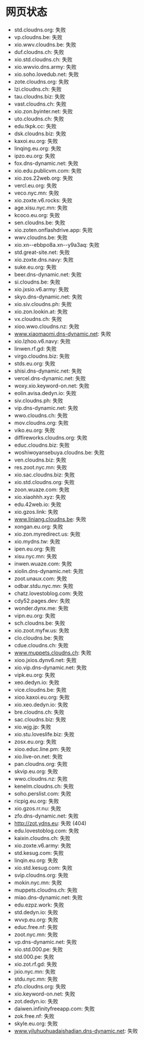 # 网页状态
- std.cloudns.org: 失败
- vp.cloudns.be: 失败
- xio.wwv.cloudns.be: 失败
- duf.cloudns.ch: 失败
- xio.std.cloudns.ch: 失败
- xio.wwvio.dns.army: 失败
- xio.soho.lovedub.net: 失败
- zote.cloudns.org: 失败
- lzi.cloudns.ch: 失败
- tau.cloudns.biz: 失败
- vast.cloudns.ch: 失败
- xio.zon.byinter.net: 失败
- uto.cloudns.ch: 失败
- edu.tkpk.cc: 失败
- dsk.cloudns.biz: 失败
- kaxoi.eu.org: 失败
- linqing.eu.org: 失败
- ipzo.eu.org: 失败
- fox.dns-dynamic.net: 失败
- xio.edu.publicvm.com: 失败
- xio.zos.22web.org: 失败
- vercl.eu.org: 失败
- veco.nyc.mn: 失败
- xio.zoxte.v6.rocks: 失败
- age.xisu.nyc.mn: 失败
- kcoco.eu.org: 失败
- sen.cloudns.be: 失败
- xio.zoten.onflashdrive.app: 失败
- wwv.cloudns.be: 失败
- xio.xn--ebbpo8a.xn--y9a3aq: 失败
- std.great-site.net: 失败
- xio.zoxte.dns.navy: 失败
- suke.eu.org: 失败
- beer.dns-dynamic.net: 失败
- si.cloudns.be: 失败
- xio.jxsio.v6.army: 失败
- skyo.dns-dynamic.net: 失败
- xio.siv.cloudns.ph: 失败
- xio.zon.lookin.at: 失败
- vx.cloudns.ch: 失败
- xioo.wwo.cloudns.nz: 失败
- www.xiaomaomi.dns-dynamic.net: 失败
- xio.lzhoo.v6.navy: 失败
- linwen.rf.gd: 失败
- virgo.cloudns.biz: 失败
- stds.eu.org: 失败
- shisi.dns-dynamic.net: 失败
- vercel.dns-dynamic.net: 失败
- woxy.xio.keyword-on.net: 失败
- eolin.avisa.dedyn.io: 失败
- siv.cloudns.ph: 失败
- vip.dns-dynamic.net: 失败
- wwo.cloudns.ch: 失败
- mov.cloudns.org: 失败
- viko.eu.org: 失败
- diffireworks.cloudns.org: 失败
- educ.cloudns.biz: 失败
- woshiwoyansebuya.cloudns.be: 失败
- ven.cloudns.biz: 失败
- res.zoot.nyc.mn: 失败
- xio.sac.cloudns.biz: 失败
- xio.std.cloudns.org: 失败
- zoon.wuaze.com: 失败
- xio.xiaohhh.xyz: 失败
- edu.42web.io: 失败
- xio.gzos.link: 失败
- www.liniang.cloudns.be: 失败
- xongan.eu.org: 失败
- xio.zon.myredirect.us: 失败
- xio.mydns.tw: 失败
- ipen.eu.org: 失败
- xisu.nyc.mn: 失败
- inwen.wuaze.com: 失败
- xiolin.dns-dynamic.net: 失败
- zoot.unaux.com: 失败
- odbar.stdu.nyc.mn: 失败
- chatz.lovestoblog.com: 失败
- cdy52.pages.dev: 失败
- wonder.dynx.me: 失败
- vipn.eu.org: 失败
- sch.cloudns.be: 失败
- xio.zoot.myfw.us: 失败
- clo.cloudns.be: 失败
- cdue.cloudns.ch: 失败
- www.muppets.cloudns.ch: 失败
- xioo.jxios.dynv6.net: 失败
- xio.vip.dns-dynamic.net: 失败
- vipk.eu.org: 失败
- xeo.dedyn.io: 失败
- vice.cloudns.be: 失败
- xioo.kaxoi.eu.org: 失败
- xio.xeo.dedyn.io: 失败
- bre.cloudns.ch: 失败
- sac.cloudns.biz: 失败
- xio.wjg.jp: 失败
- xio.stu.loveslife.biz: 失败
- zosx.eu.org: 失败
- xioo.educ.line.pm: 失败
- xio.live-on.net: 失败
- pan.cloudns.org: 失败
- skvip.eu.org: 失败
- wwo.cloudns.nz: 失败
- kenelm.cloudns.ch: 失败
- soho.perslist.com: 失败
- ricpig.eu.org: 失败
- xio.gzos.rr.nu: 失败
- zfo.dns-dynamic.net: 失败
- http://zot.ydns.eu: 失败 (404)
- edu.lovestoblog.com: 失败
- kaixin.cloudns.ch: 失败
- xio.zoxte.v6.army: 失败
- std.kesug.com: 失败
- linqin.eu.org: 失败
- xio.std.kesug.com: 失败
- svip.cloudns.org: 失败
- mokin.nyc.mn: 失败
- muppets.cloudns.ch: 失败
- miao.dns-dynamic.net: 失败
- edu.ezpz.work: 失败
- std.dedyn.io: 失败
- wvvp.eu.org: 失败
- educ.free.nf: 失败
- zoot.nyc.mn: 失败
- vp.dns-dynamic.net: 失败
- xio.std.000.pe: 失败
- std.000.pe: 失败
- xio.zot.rf.gd: 失败
- jxio.nyc.mn: 失败
- stdu.nyc.mn: 失败
- zfo.cloudns.org: 失败
- xio.keyword-on.net: 失败
- zot.dedyn.io: 失败
- daiwen.infinityfreeapp.com: 失败
- zok.free.nf: 失败
- skyle.eu.org: 失败
- www.yiluhuohuadaishadian.dns-dynamic.net: 失败
